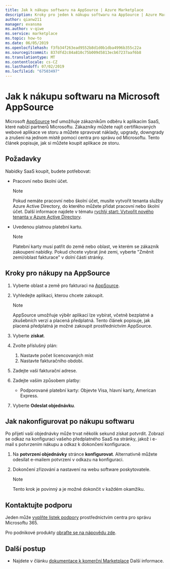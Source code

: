 ```yaml
---
title: Jak k nákupu softwaru na AppSource | Azure Marketplace
description: Kroky pro jeden k nákupu softwaru na AppSource | Azure Marketplace.
author: qianw211
manager: evansma
ms.author: v-qiwe
ms.service: marketplace
ms.topic: how-to
ms.date: 06/05/2019
ms.openlocfilehash: f3fb34f263ead9552b8d1d0b1dba4996b355c22a
ms.sourcegitcommit: 837dfd2c84a810c75b009d5813ecb67237aaf6b8
ms.translationtype: MT
ms.contentlocale: cs-CZ
ms.lasthandoff: 07/02/2019
ms.locfileid: "67503497"
---
```

# <a name="how-to-purchase-software-on-microsoft-appsource"></a>Jak k nákupu softwaru na Microsoft AppSource

Microsoft [AppSource](https://appsource.microsoft.com/) teď umožňuje zákazníkům odběru k aplikacím SaaS, které nabízí partnerů Microsoftu. Zákazníky můžete najít certifikovaných webové aplikace ve storu a můžete spravovat náklady, upgrady, downgrady a zrušení na jednom místě pomocí centra pro správu od Microsoftu. Tento článek popisuje, jak si můžete koupit aplikace ze storu.

## <a name="requirements"></a>Požadavky

Nabídky SaaS koupit, budete potřebovat:

- Pracovní nebo školní účet.

    > [!Note]
    > Pokud nemáte pracovní nebo školní účet, musíte vytvořit tenanta služby Azure Active Directory, do kterého můžete přidat pracovní nebo školní účet. Další informace najdete v tématu [rychlý start: Vytvořit nového tenanta v Azure Active Directory](https://docs.microsoft.com/azure/active-directory/fundamentals/active-directory-access-create-new-tenant).

- Uvedenou platnou platební kartu.

    > [!Note]
    > Platební karty musí patřit do země nebo oblast, ve kterém se zákazník zakoupení nabídky. Pokud chcete vybrat jiné zemi, vyberte "Změnit zemi/oblast fakturace" v dolní části stránky.

## <a name="steps-for-making-purchases-on-appsource"></a>Kroky pro nákupy na AppSource

1. Vyberte oblast a země pro fakturaci na [AppSource](https://appsource.microsoft.com/).
1. Vyhledejte aplikaci, kterou chcete zakoupit.

    > [!Note]
    > AppSource umožňuje výběr aplikací lze vybírat, včetně bezplatné a zkušebních verzí a placená předplatná. Tento článek popisuje, jak placená předplatná je možné zakoupit prostřednictvím AppSource.

1. Vyberte **získat**.
1. Zvolte příslušný plán:

    1. Nastavte počet licencovaných míst
    1. Nastavte fakturačního období.
    
1. Zadejte vaší fakturační adrese.
1. Zadejte vaším způsobem platby:
    * Podporované platební karty: Objevte Visa, hlavní karty, American Express.
    
1. Vyberte **Odeslat objednávku**.

## <a name="how-to-configure-software-post-purchase"></a>Jak nakonfigurovat po nákupu softwaru

Po přijetí vaší objednávky může trvat několik sekund získat potvrdit. Zobrazí se odkaz na konfiguraci vašeho předplatného SaaS na stránky, jakož i e-mail s potvrzením nákupu a odkaz k dokončení konfigurace.

1. Na **potvrzení objednávky** stránce **konfigurovat**. Alternativně můžete odesílat e-mailem potvrzení v odkazu na konfiguraci.
1. Dokončení zřizování a nastavení na webu software poskytovatele.

    > [!Note]
    > Tento krok je povinný a je možné dokončit v každém okamžiku.

## <a name="contact-support"></a>Kontaktujte podporu

Jeden může [vyplňte lístek podpory](https://admin.microsoft.com/Adminportal/Home?source=applauncher#/homepage) prostřednictvím centra pro správu Microsoftu 365.

Pro podnikové produkty [obraťte se na nápovědu zde](https://docs.microsoft.com/office365/admin/contact-support-for-business-products?view=o365-worldwide&tabs=phone).

## <a name="next-steps"></a>Další postup

- Najdete v článku [dokumentace k komerční Marketplace](https://docs.microsoft.com/azure/marketplace/partner-center-portal/commercial-marketplace-overview) Další informace.
